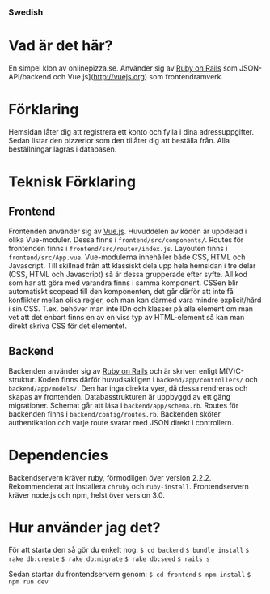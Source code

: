 ### Swedish
# Vad är det här?
En simpel klon av onlinepizza.se. Använder sig av [Ruby on Rails](http://rubyonrails.org) som JSON-API/backend och Vue.js](http://vuejs.org) som frontendramverk.

# Förklaring
Hemsidan låter dig att registrera ett konto och fylla i dina adressuppgifter. Sedan listar den pizzerior som den tillåter dig att beställa från. Alla beställningar lagras i databasen.

# Teknisk Förklaring
## Frontend
Frontenden använder sig av [Vue.js](http://vuejs.org). Huvuddelen av koden är uppdelad i olika Vue-moduler. Dessa finns i `frontend/src/components/`. Routes för frontenden finns i `frontend/src/router/index.js`. Layouten finns i `frontend/src/App.vue`. Vue-modulerna innehåller både CSS, HTML och Javascript. Till skillnad från att klassiskt dela upp hela hemsidan i tre delar (CSS, HTML och Javascript) så är dessa grupperade efter syfte. All kod som har att göra med varandra finns i samma komponent. CSSen blir automatiskt scopead till den komponenten, det går därför att inte få konflikter mellan olika regler, och man kan därmed vara mindre explicit/hård i sin CSS. T.ex. behöver man inte IDn och klasser på alla element om man vet att det enbart finns en av en viss typ av HTML-element så kan man direkt skriva CSS för det elementet.

## Backend
Backenden använder sig av [Ruby on Rails](http://rubyonrails.org) och är skriven enligt M(V)C-struktur. Koden finns därför huvudsakligen i `backend/app/controllers/` och `backend/app/models/`. Den har inga direkta vyer, då dessa rendreras och skapas av frontenden. Databasstrukturen är uppbyggd av ett gäng migrationer. Schemat går att läsa i `backend/app/schema.rb`. Routes för backenden finns i `backend/config/routes.rb`. Backenden sköter authentikation och varje route svarar med JSON direkt i controllern.


# Dependencies
Backendservern kräver ruby, förmodligen över version 2.2.2. Rekommenderat att installera `chruby` och `ruby-install`.
Frontendservern kräver node.js och npm, helst över version 3.0.

# Hur använder jag det?
För att starta den så gör du enkelt nog:
`$ cd backend`
`$ bundle install`
`$ rake db:create`
`$ rake db:migrate`
`$ rake db:seed`
`$ rails s`

Sedan startar du frontendservern genom:
`$ cd frontend`
`$ npm install`
`$ npm run dev`
